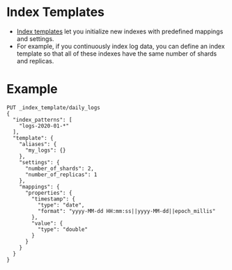 # Index Templates
- [Index templates](https://opensearch.org/docs/latest/im-plugin/index-templates/) let you initialize new indexes with predefined mappings and settings.
- For example, if you continuously index log data, you can define an index template so that all of these indexes have the same number of shards and replicas.

# Example
````
PUT _index_template/daily_logs
{
  "index_patterns": [
    "logs-2020-01-*"
  ],
  "template": {
    "aliases": {
      "my_logs": {}
    },
    "settings": {
      "number_of_shards": 2,
      "number_of_replicas": 1
    },
    "mappings": {
      "properties": {
        "timestamp": {
          "type": "date",
          "format": "yyyy-MM-dd HH:mm:ss||yyyy-MM-dd||epoch_millis"
        },
        "value": {
          "type": "double"
        }
      }
    }
  }
}
````